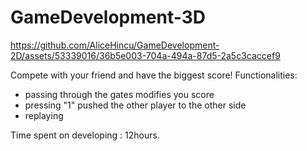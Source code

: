 # GameDevelopment-3D

https://github.com/AliceHincu/GameDevelopment-2D/assets/53339016/36b5e003-704a-494a-87d5-2a5c3caccef9

Compete with your friend and have the biggest score! Functionalities:
- passing through the gates modifies you score
- pressing "1" pushed the other player to the other side
- replaying

Time spent on developing : 12hours.
